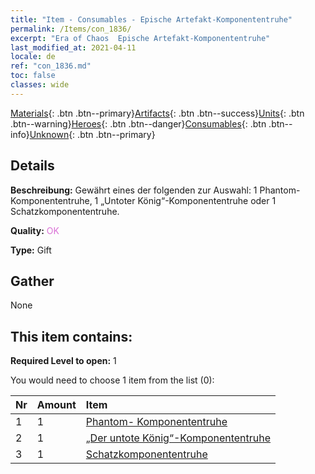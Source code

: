 ```yaml
---
title: "Item - Consumables - Epische Artefakt-Komponententruhe"
permalink: /Items/con_1836/
excerpt: "Era of Chaos  Epische Artefakt-Komponententruhe"
last_modified_at: 2021-04-11
locale: de
ref: "con_1836.md"
toc: false
classes: wide
---
```

 [Materials](/de/Items/){: .btn .btn--primary}[Artifacts](/de/Items/Artifacts/){: .btn .btn--success}[Units](/de/Items/Units/){: .btn .btn--warning}[Heroes](/de/Items/Heroes/){: .btn .btn--danger}[Consumables](/de/Items/Consumables/){: .btn .btn--info}[Unknown](/de/Items/Unknown/){: .btn .btn--primary}

## Details
 **Beschreibung:** Gewährt eines der folgenden zur Auswahl: 1 Phantom-Komponententruhe, 1 „Untoter König“-Komponententruhe oder 1 Schatzkomponententruhe.

 **Quality:** <span style="color: #DA70D6">OK</span>

 **Type:** Gift

## Gather

  None

## This item contains:

 **Required Level to open:** 1

 You would need to choose 1 item from the list (0):

  | Nr | Amount |     Item    |
  |:---|:-------|:------------|
  | 1 | 1 | [Phantom- Komponententruhe](/de/Items/con_1339/) | 
  | 2 | 1 | [„Der untote König“-Komponententruhe](/de/Items/con_1340/) | 
  | 3 | 1 | [Schatzkomponententruhe](/de/Items/con_1383/) | 
